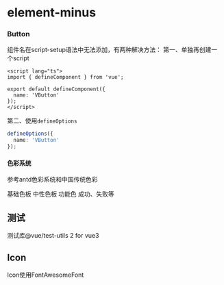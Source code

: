 # element-minus

### Button
组件名在script-setup语法中无法添加，有两种解决方法：
第一、单独再创建一个script
```vue
<script lang="ts">
import { defineComponent } from 'vue';

export default defineComponent({
  name: 'VButton'
});
</script>
```
第二、使用`defineOptions`
```ts
defineOptions({
  name: 'VButton'
});
```

#### 色彩系统
参考antd色彩系统和中国传统色彩

基础色板
中性色板
功能色 成功、失败等

## 测试
测试库@vue/test-utils 2 for vue3

## Icon
Icon使用FontAwesomeFont
